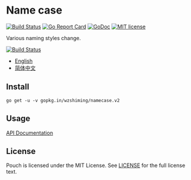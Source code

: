 # Name case

[![Build Status](https://travis-ci.org/wzshiming/namecase.svg?branch=master)](https://travis-ci.org/wzshiming/namecase)
[![Go Report Card](https://goreportcard.com/badge/gopkg.in/wzshiming/namecase.v2)](https://goreportcard.com/report/gopkg.in/wzshiming/namecase.v2)
[![GoDoc](https://godoc.org/gopkg.in/wzshiming/namecase.v2?status.svg)](https://godoc.org/gopkg.in/wzshiming/namecase.v2)
[![MIT license](https://img.shields.io/badge/license-MIT-brightgreen.svg)](https://opensource.org/licenses/MIT)

Various naming styles change.

[![Build Status](https://travis-ci.org/wzshiming/namecase.svg?branch=master)](https://travis-ci.org/wzshiming/namecase)

 - [English](./README.md)
 - [简体中文](./README_cn.md)

## Install

``` shell
go get -u -v gopkg.in/wzshiming/namecase.v2
```

## Usage

[API Documentation](http://godoc.org/gopkg.in/wzshiming/namecase.v2)

## License

Pouch is licensed under the MIT License. See [LICENSE](./LICENSE) for the full license text.
